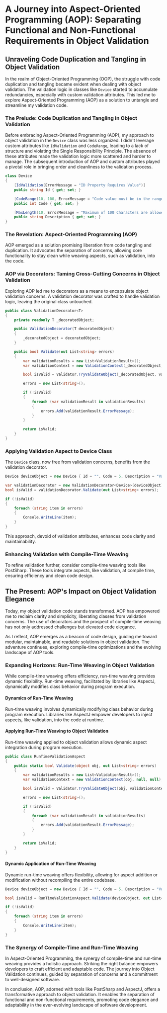 # A Journey into Aspect-Oriented Programming (AOP): Separating Functional and Non-Functional Requirements in Object Validation

## Unraveling Code Duplication and Tangling in Object Validation

In the realm of Object-Oriented Programming (OOP), the struggle with code duplication and tangling became evident when dealing with object validation. The validation logic in classes like `Device` started to accumulate redundancies, especially with custom validation attributes. This led me to explore Aspect-Oriented Programming (AOP) as a solution to untangle and streamline my validation code.

### The Prelude: Code Duplication and Tangling in Object Validation

Before embracing Aspect-Oriented Programming (AOP), my approach to object validation in the `Device` class was less organized. I didn't leverage custom attributes like `IdValidation` and `CodeRange`, leading to a lack of structure and violating the Single Responsibility Principle. The absence of these attributes made the validation logic more scattered and harder to manage. The subsequent introduction of AOP and custom attributes played a pivotal role in bringing order and cleanliness to the validation process.

```csharp
class Device
{
    [IdValidation(ErrorMessage = "ID Property Requires Value")]
    public string Id { get; set; }

    [CodeRange(10, 100, ErrorMessage = "Code value must be in the range of 10 - 100")]
    public int Code { get; set; }

    [MaxLength(10, ErrorMessage = "Maximum of 100 Characters are allowed")]
    public string Description { get; set; }
}
```

### The Revelation: Aspect-Oriented Programming (AOP)

AOP emerged as a solution promising liberation from code tangling and duplication. It advocates the separation of concerns, allowing core functionality to stay clean while weaving aspects, such as validation, into the code.

### AOP via Decorators: Taming Cross-Cutting Concerns in Object Validation

Exploring AOP led me to decorators as a means to encapsulate object validation concerns. A validation decorator was crafted to handle validation logic, leaving the original class untouched.

```csharp
public class ValidationDecorator<T>
{
    private readonly T _decoratedObject;

    public ValidationDecorator(T decoratedObject)
    {
        _decoratedObject = decoratedObject;
    }

    public bool Validate(out List<string> errors)
    {
        var validationResults = new List<ValidationResult>();
        var validationContext = new ValidationContext(_decoratedObject, null, null);

        bool isValid = Validator.TryValidateObject(_decoratedObject, validationContext, validationResults, true);

        errors = new List<string>();

        if (!isValid)
        {
            foreach (var validationResult in validationResults)
            {
                errors.Add(validationResult.ErrorMessage);
            }
        }

        return isValid;
    }
}
```

### Applying Validation Aspect to Device Class

The `Device` class, now free from validation concerns, benefits from the validation decorator.

```csharp
Device deviceObject = new Device { Id = "", Code = 5, Description = "Valid Description" };

var validationDecorator = new ValidationDecorator<Device>(deviceObject);
bool isValid = validationDecorator.Validate(out List<string> errors);

if (!isValid)
{
    foreach (string item in errors)
    {
        Console.WriteLine(item);
    }
}
```

This approach, devoid of validation attributes, enhances code clarity and maintainability.

### Enhancing Validation with Compile-Time Weaving

To refine validation further, consider compile-time weaving tools like PostSharp. These tools integrate aspects, like validation, at compile time, ensuring efficiency and clean code design.

## The Present: AOP's Impact on Object Validation Elegance

Today, my object validation code stands transformed. AOP has empowered me to reclaim clarity and simplicity, liberating classes from validation concerns. The use of decorators and the prospect of compile-time weaving has not only addressed challenges but elevated code elegance.

As I reflect, AOP emerges as a beacon of code design, guiding me toward modular, maintainable, and readable solutions in object validation. The adventure continues, exploring compile-time optimizations and the evolving landscape of AOP tools.

### Expanding Horizons: Run-Time Weaving in Object Validation

While compile-time weaving offers efficiency, run-time weaving provides dynamic flexibility. Run-time weaving, facilitated by libraries like AspectJ, dynamically modifies class behavior during program execution.

#### Dynamics of Run-Time Weaving

Run-time weaving involves dynamically modifying class behavior during program execution. Libraries like AspectJ empower developers to inject aspects, like validation, into the code at runtime.

#### Applying Run-Time Weaving to Object Validation

Run-time weaving applied to object validation allows dynamic aspect integration during program execution.

```csharp
public class RunTimeValidationAspect
{
    public static bool Validate(object obj, out List<string> errors)
    {
        var validationResults = new List<ValidationResult>();
        var validationContext = new ValidationContext(obj, null, null);

        bool isValid = Validator.TryValidateObject(obj, validationContext, validationResults, true);

        errors = new List<string>();

        if (!isValid)
        {
            foreach (var validationResult in validationResults)
            {
                errors.Add(validationResult.ErrorMessage);
            }
        }

        return isValid;
    }
}
```

#### Dynamic Application of Run-Time Weaving

Dynamic run-time weaving offers flexibility, allowing for aspect addition or modification without recompiling the entire codebase.

```csharp
Device deviceObject = new Device { Id = "", Code = 5, Description = "Valid Description" };

bool isValid = RunTimeValidationAspect.Validate(deviceObject, out List<string> errors);

if (!isValid)
{
    foreach (string item in errors)
    {
        Console.WriteLine(item);
    }
}
```

### The Synergy of Compile-Time and Run-Time Weaving

In Aspect-Oriented Programming, the synergy of compile-time and run-time weaving provides a holistic approach. Striking the right balance empowers developers to craft efficient and adaptable code. The journey into Object Validation continues, guided by separation of concerns and a commitment to well-designed software.

In conclusion, AOP, adorned with tools like PostSharp and AspectJ, offers a transformative approach to object validation. It enables the separation of functional and non-functional requirements, promoting code elegance and adaptability in the ever-evolving landscape of software development.
